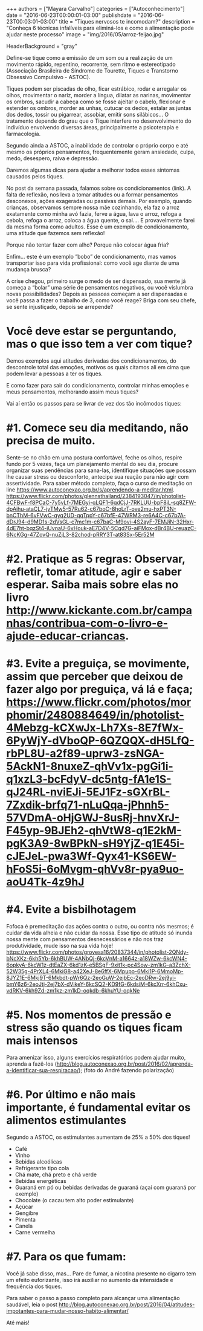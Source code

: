 +++
authors = ["Mayara Carvalho"]
categories = ["Autoconhecimento"]
date = "2016-06-23T00:00:01-03:00"
publishdate = "2016-06-23T00:03:01-03:00"
title = "Tiques nervosos te incomodam?"
description = "Conheça 6 técnicas infalíveis para eliminá-los e como a alimentação pode ajudar neste processo"
image = "img/2016/05/arroz-feijao.jpg"

HeaderBackground = "gray"



Define-se tique como a emissão de um som ou a realização de um movimento rápido, repentino, recorrente, sem ritmo e estereotipado (Associação Brasileira de Síndrome de Tourette, Tiques e Transtorno Obsessivo Compulsivo -  ASTOC).

Tiques podem ser piscadas de olho, ficar estrábico, rodar e arregalar os olhos, movimentar o nariz, morder a língua, dilatar as narinas, movimentar os ombros, sacudir a cabeça como se fosse ajeitar o cabelo, flexionar e estender os ombros, morder as unhas, cutucar os dedos, estalar as juntas dos dedos, tossir ou pigarrear, assobiar, emitir sons silábicos...
O tratamento depende do grau que o Tique interfere no desenvolvimento do indivíduo envolvendo diversas áreas, principalmente a psicoterapia e farmacologia.

Segundo ainda a ASTOC, a inabilidade de controlar o próprio corpo e até mesmo os próprios pensamentos, frequentemente geram ansiedade, culpa, medo, desespero, raiva e depressão.

Daremos algumas dicas para ajudar a melhorar todos esses sintomas causados pelos tiques.

No post da semana passada, falamos sobre os condicionamentos (link). A falta de reflexão, nos leva a tomar atitudes ou a formar pensamentos desconexos, ações exageradas ou passivas demais. Por exemplo, quando crianças, observamos sempre nossa mãe cozinhando, ela faz o arroz exatamente como minha avó fazia, ferve a água, lava o arroz, refoga a cebola, refoga o arroz, coloca a água quente, o sal.... E provavelmente farei da mesma forma como adultos. Esse é um exemplo de condicionamento, uma atitude que fazemos sem reflexão!

Porque não tentar fazer com alho? Porque não colocar água fria?

Enfim... este é um exemplo “bobo” de condicionamento, mas vamos transportar isso para vida profissional: como você age diante de uma mudança brusca?

A crise chegou, primeiro surge o medo de ser dispensado, sua mente já começa a “bolar” uma série de pensamentos negativos, ou você vislumbra novas possibilidades? Depois as pessoas começam a ser dispensadas e você passa a fazer o trabalho de 3, como você reage? Briga com seu chefe, se sente injustiçado, depois se arrepende?

# Você deve estar se perguntando, mas o que isso tem a ver com tique?

Demos exemplos aqui atitudes derivadas dos condicionamentos, do descontrole total das emoções, motivos os quais citamos ali em cima que podem levar a pessoas a ter os tiques.

E como fazer para sair do condicionamento, controlar minhas emoções e meus pensamentos, melhorando assim meus tiques?

Vai aí então os passos para se livrar de vez dos tão incômodos tiques:

# #1.	Comece seu dia meditando, não precisa de muito.

Sente-se no chão em uma postura confortável, feche os olhos, respire fundo por 5 vezes, faça um planejamento mental do seu dia, procure organizar suas pendências para sana-las, identifique situações que possam lhe causar stress ou desconforto, antecipe sua reação para não agir com assertividade. Para saber método completo, faça o curso de meditação on line https://www.autoconexao.org.br/s/aprendendo-a-meditar.html. https://www.flickr.com/photos/glennsthailand/2384193047/in/photolist-4CFBwF-f8PCaC-7y5vLf-7MEGyi-qLQF1-6qdCjJ-7RKLUU-bpF8iL-sq8ZFW-dpAihu-ataCL7-jvTMw5-57Ru62-c67boC-8hoLrT-ove2mu-hxPT3N-bnCThM-6vFVwC-qyq2UD-qqTppY-c67bfE-47WRM3-re6A4C-c67b7A-dDrJ94-d9MD1s-2dVsGL-c7mc1m-c67baC-M9ovi-4S2ayF-7EMJiN-32Hxr-4dE7ht-bqzSt4-iUvnaU-6vHouk-aE7D4V-5Cqd7G-aiFMox-dBr4BU-reuazC-6NcKGg-47ZovQ-nuZjL3-82chod-pRRY3T-at83Sx-5Er52M

# #2.	Pratique as 5 regras: Observar, refletir, tomar atitude, agir e saber esperar. Saiba mais sobre elas no livro http://www.kickante.com.br/campanhas/contribua-com-o-livro-e-ajude-educar-criancas.

# #3.	Evite a preguiça, se movimente, assim que perceber que deixou de fazer algo por preguiça, vá lá e faça; https://www.flickr.com/photos/morphomir/2480884649/in/photolist-4Mebzg-kCXwJx-Lh7Xs-8E7fWx-6PyWjY-dVboQP-6QZQQX-dH5LfQ-rbPL8U-a2f89-uprw3-zsNGA-5AckN1-8nuxeZ-qhVv1x-pgGi1i-q1xzL3-bcFdyV-dc5ntg-fA1e1S-qJ24RL-nviEJi-5EJ1Fz-sGXrBL-7Zxdik-brfq71-nLuQqa-jPhnh5-57VDmA-oHjGWJ-8usRj-hnvXrJ-F45yp-9BJEh2-qhVtW8-q1E2kM-pgK3A9-8wBPkN-sH9YjZ-q1E45i-cJEJeL-pwa3Wf-Qyx41-KS6EW-hFoS5i-6oMvgm-qhVv8r-pya9uo-aoU4Tk-4z9hJ

# #4.	Evite a bisbilhotagem

Fofoca é premeditação das ações contra o outro, ou contra nós mesmos; é cuidar da vida alheia e não cuidar da nossa. Esse tipo de atitude só inunda nossa mente com pensamentos desnecessários e não nos traz produtividade, mude isso na sua vida hoje! https://www.flickr.com/photos/grovesa16/20837344/in/photolist-2QNdy-bNcXKz-6kh5Yb-6khBUW-4ANbQj-6kcVnM-a1664z-a18WZw-6kcWN4-6opkyA-6kcW1z-dtEaZX-6kd1zK-e5BSgF-9xit1k-pc4Sow-zm1kG-a3ZchX-52W35g-4PrXL4-6MkiG8-a42XeJ-8e6ffX-6Mpupo-6Mki1P-6MmoMp-8JYZ1E-6Mkj9T-6Mkbdt-pWr6Qz-2eoGuW-2ejbEc-2eoDRw-2ej9yi-bmY6z6-2eoJtj-2ej7bX-dVikeY-6kcSQ2-KD9fG-6kdsiM-6kcXrr-6khCxu-vdRKV-6kh9Zd-zm1kz-zm1kD-oqkdb-6khuYU-oqkNe

# #5.	Nos momentos de pressão e stress são quando os tiques ficam mais intensos

Para amenizar isso, alguns exercícios respiratórios podem ajudar muito, aprenda a fazê-los (http://blog.autoconexao.org.br/post/2016/02/aprenda-a-identificar-sua-respiracao/); (foto do André fazendo polarização)

# #6.	Por último e não mais importante, é fundamental evitar os alimentos estimulantes

Segundo a ASTOC, os estimulantes aumentam de 25% a 50% dos tiques!

- Café
- Vinho
- Bebidas alcoólicas
- Refrigerante tipo cola
- Chá mate, chá preto e chá verde
- Bebidas energéticas
- Guaraná em pó ou bebidas derivadas de guaraná (açaí com guaraná por exemplo)
- Chocolate (o cacau tem alto poder estimulante)
- Açúcar
- Gengibre
- Pimenta
- Canela
- Carne vermelha

# #7. Para os que fumam:

Você já sabe disso, mas... Pare de fumar, a nicotina presente no cigarro tem um efeito euforizante, isso irá auxiliar no aumento da intensidade e frequência dos tiques.

Para saber o passo a passo completo para alcançar uma alimentação saudável, leia o post http://blog.autoconexao.org.br/post/2016/04/atitudes-impotantes-para-mudar-nosso-habito-alimentar/

Até mais!
